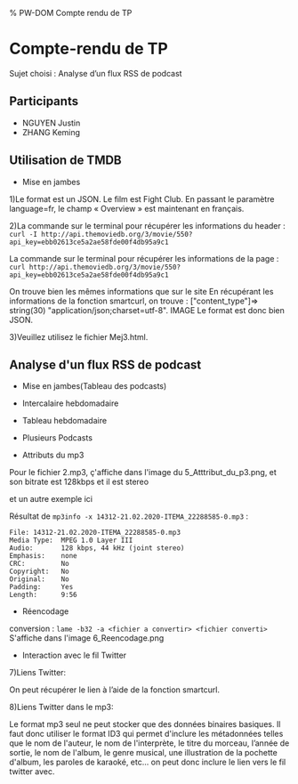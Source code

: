 % PW-DOM  Compte rendu de TP

# Compte-rendu de TP

Sujet choisi : Analyse d’un flux RSS de podcast

## Participants 

* NGUYEN Justin
* ZHANG Keming


## Utilisation de TMDB
* Mise en jambes

1)Le format est un JSON. Le film est Fight Club. En passant le paramètre language=fr, le champ
« Overview » est maintenant en français.

2)La commande sur le terminal pour récupérer les informations du header :
```curl -I http://api.themoviedb.org/3/movie/550?api_key=ebb02613ce5a2ae58fde00f4db95a9c1```

La commande sur le terminal pour récupérer les informations de la page :
```curl http://api.themoviedb.org/3/movie/550?api_key=ebb02613ce5a2ae58fde00f4db95a9c1```

On trouve bien les mêmes informations que sur le site
En récupérant les informations de la fonction smartcurl, on trouve : ["content_type"]=> string(30)
"application/json;charset=utf-8". IMAGE
Le format est donc bien JSON.

3)Veuillez utilisez le fichier Mej3.html.

## Analyse d'un flux RSS de podcast
* Mise en jambes(Tableau des podcasts)

* Intercalaire hebdomadaire

* Tableau hebdomadaire

* Plusieurs Podcasts

* Attributs du mp3

Pour le fichier 2.mp3, ç'affiche dans l'image du 5_Atttribut_du_p3.png, et son bitrate est 128kbps et il est stereo

et un autre exemple ici

Résultat de ```mp3info -x 14312-21.02.2020-ITEMA_22288585-0.mp3``` :

```14312-21.02.2020-ITEMA_22288585-0.mp3 does not have an ID3 1.x tag.
File: 14312-21.02.2020-ITEMA_22288585-0.mp3
Media Type:  MPEG 1.0 Layer III
Audio:       128 kbps, 44 kHz (joint stereo)
Emphasis:    none
CRC:         No
Copyright:   No
Original:    No
Padding:     Yes
Length:      9:56
```

* Réencodage

conversion : ```lame -b32 -a <fichier a convertir> <fichier converti>```
S'affiche dans l'image 6_Reencodage.png

* Interaction avec le fil Twitter

7)Liens Twitter:

On peut récupérer le lien à l’aide de la fonction smartcurl.

8)Liens Twitter dans le mp3: 

Le format mp3 seul ne peut stocker que des données binaires basiques. Il faut donc utiliser le format ID3 qui permet d'inclure les métadonnées telles que le nom de l'auteur, le nom de l'interprète, le titre du morceau, l’année de sortie, le nom de l'album, le genre musical, une illustration de la pochette d'album, les paroles de karaoké, etc... on peut donc inclure le lien vers le fil twitter avec.

  
